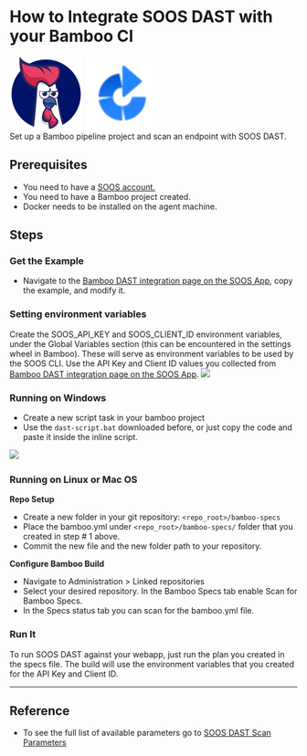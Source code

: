 # How to Integrate SOOS DAST with your Bamboo CI

<div>
<img src="../assets/img/SOOS-Icon.png" alt="SOOS" width="128" height="128">
<img src="../assets/img/bamboo.png" alt="bamboo" width="128" height="128">
</div>
Set up a Bamboo pipeline project and scan an endpoint with SOOS DAST.

## Prerequisites
- You need to have a [SOOS account.](https://app.soos.io/register)
- You need to have a Bamboo project created.
- Docker needs to be installed on the agent machine.

## Steps

### **Get the Example**

* Navigate to the [Bamboo DAST integration page on the SOOS App](https://app.soos.io/integrate/dast?id=bamboo), copy the example, and modify it.

### **Setting environment variables**
Create the SOOS_API_KEY and SOOS_CLIENT_ID environment variables, under the Global Variables section (this can be encountered in the settings wheel in Bamboo). These will serve as environment variables to be used by the SOOS CLI. Use the API Key and Client ID values you collected from [Bamboo DAST integration page on the SOOS App](https://app.soos.io/integrate/dast?id=bamboo).
<img src="../assets/img/bamboo-global-variables.png">

### **Running on Windows**

* Create a new script task in your bamboo project
* Use the `dast-script.bat` downloaded before, or just copy the code and paste it inside the inline script.
<img src="../assets/img/bamboo-dast-script.png">

### **Running on Linux or Mac OS**

**Repo Setup**

* Create a new folder in your git repository: `<repo_root>/bamboo-specs`
* Place the bamboo.yml under  `<repo_root>/bamboo-specs/` folder that you created in step # 1 above.
* Commit the new file and the new folder path to your repository.

**Configure Bamboo Build**

* Navigate to Administration > Linked repositories 
* Select your desired repository. In the Bamboo Specs tab enable Scan for Bamboo Specs. 
* In the Specs status tab you can scan for the bamboo.yml file.

### Run It
To run SOOS DAST against your webapp, just run the plan you created in the specs file. The build will use the environment variables that you created for the API Key and Client ID.

---

## Reference
* To see the full list of available parameters go to [SOOS DAST Scan Parameters](https://github.com/soos-io/soos-dast#parameters)